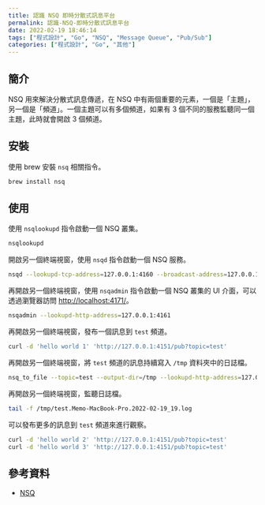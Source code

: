 ```yaml
---
title: 認識 NSQ 即時分散式訊息平台
permalink: 認識-NSQ-即時分散式訊息平台
date: 2022-02-19 18:46:14
tags: ["程式設計", "Go", "NSQ", "Message Queue", "Pub/Sub"]
categories: ["程式設計", "Go", "其他"]
---
```


## 簡介

NSQ 用來解決分散式訊息傳遞，在 NSQ 中有兩個重要的元素，一個是「主題」，另一個是「頻道」。一個主題可以有多個頻道，如果有 3 個不同的服務監聽同一個主題，此時就會開啟 3 個頻道。

## 安裝

使用 brew 安裝 `nsq` 相關指令。

```BASH
brew install nsq
```

## 使用

使用 `nsqlookupd` 指令啟動一個 NSQ 叢集。

```BASH
nsqlookupd
```

開啟另一個終端視窗，使用 `nsqd` 指令啟動一個 NSQ 服務。

```BASH
nsqd --lookupd-tcp-address=127.0.0.1:4160 --broadcast-address=127.0.0.1
```

再開啟另一個終端視窗，使用 `nsqadmin` 指令啟動一個 NSQ 叢集的 UI 介面，可以透過瀏覽器訪問 <http://localhost:4171/>。

```BASH
nsqadmin --lookupd-http-address=127.0.0.1:4161
```

再開啟另一個終端視窗，發布一個訊息到 `test` 頻道。

```BASH
curl -d 'hello world 1' 'http://127.0.0.1:4151/pub?topic=test'
```

再開啟另一個終端視窗，將 `test` 頻道的訊息持續寫入 `/tmp` 資料夾中的日誌檔。

```BASH
nsq_to_file --topic=test --output-dir=/tmp --lookupd-http-address=127.0.0.1:4161
```

再開啟另一個終端視窗，監聽日誌檔。

```BASH
tail -f /tmp/test.Memo-MacBook-Pro.2022-02-19_19.log
```

可以發布更多的訊息到 `test` 頻道來進行觀察。

```BASH
curl -d 'hello world 2' 'http://127.0.0.1:4151/pub?topic=test'
curl -d 'hello world 3' 'http://127.0.0.1:4151/pub?topic=test'
```

## 參考資料

- [NSQ](https://nsq.io/overview/quick_start.html)
